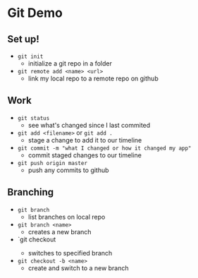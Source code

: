 # Git Demo

##  Set up!
- `git init`
    - initialize a git repo in a folder
- `git remote add <name> <url>`
    - link my local repo to a remote repo on github

## Work
- `git status` 
    - see what's changed since I last commited
- `git add <filename>` or `git add .`
    - stage a change to add it to our timeline
- `git commit -m "what I changed or how it changed my app"`
    - commit staged changes to our timeline
- `git push origin master`
    - push any commits to github

## Branching
- `git branch`
    - list branches on local repo
- `git branch <name>`
    - creates a new branch
- `git checkout <name>
    - switches to specified branch
- `git checkout -b <name>`
    - create and switch to a new branch